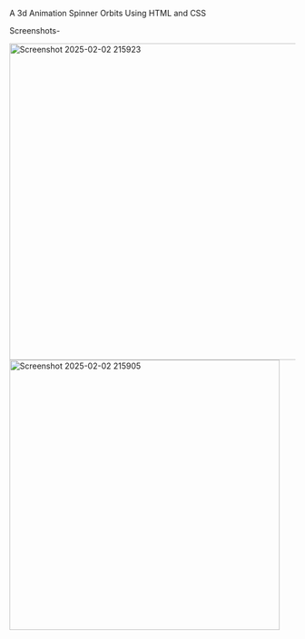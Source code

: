A 3d Animation Spinner Orbits Using HTML and CSS

Screenshots-

<img width="558" alt="Screenshot 2025-02-02 215923" src="https://github.com/user-attachments/assets/b6e396d5-2dcc-488f-b036-d6b3b726b9b9" />

<img width="476" alt="Screenshot 2025-02-02 215905" src="https://github.com/user-attachments/assets/d7aa1fd9-fc0d-4c23-9ef9-9cfa4052edb3" />
